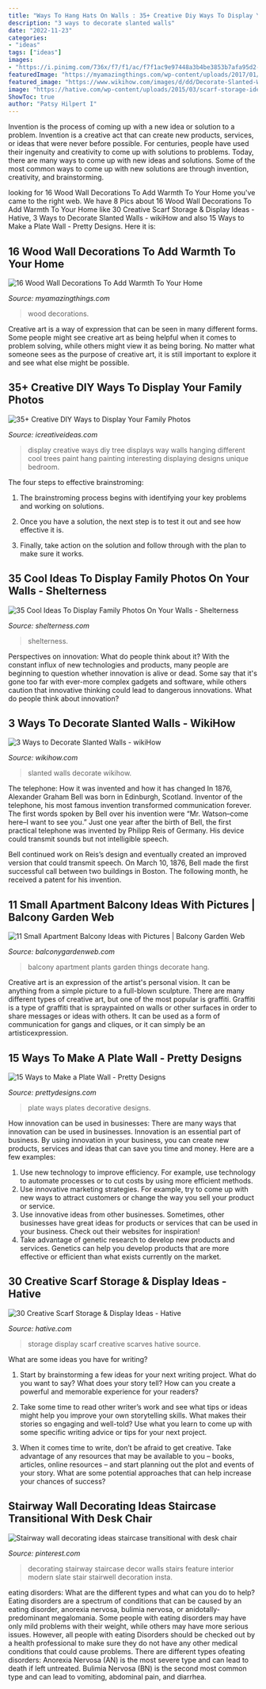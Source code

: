 ```yaml
---
title: "Ways To Hang Hats On Walls : 35+ Creative Diy Ways To Display Your Family Photos"
description: "3 ways to decorate slanted walls"
date: "2022-11-23"
categories:
- "ideas"
tags: ["ideas"]
images:
- "https://i.pinimg.com/736x/f7/f1/ac/f7f1ac9e97448a3b4be3853b7afa95d2--stairway-wall-decorating-stairway-walls.jpg"
featuredImage: "https://myamazingthings.com/wp-content/uploads/2017/01/wood-wall-decorations.jpg"
featured_image: "https://www.wikihow.com/images/d/dd/Decorate-Slanted-Walls-Step-17.jpg"
image: "https://hative.com/wp-content/uploads/2015/03/scarf-storage-ideas/7-creative-scarf-storage-and-display-ideas.jpg"
ShowToc: true
author: "Patsy Hilpert I"
---
```



Invention is the process of coming up with a new idea or solution to a problem. Invention is a creative act that can create new products, services, or ideas that were never before possible. For centuries, people have used their ingenuity and creativity to come up with solutions to problems. Today, there are many ways to come up with new ideas and solutions. Some of the most common ways to come up with new solutions are through invention, creativity, and brainstorming.

	

		
looking for 16 Wood Wall Decorations To Add Warmth To Your Home you've came to the right web. We have 8 Pics about 16 Wood Wall Decorations To Add Warmth To Your Home like 30 Creative Scarf Storage &amp; Display Ideas - Hative, 3 Ways to Decorate Slanted Walls - wikiHow and also 15 Ways to Make a Plate Wall - Pretty Designs. Here it is:
		
    
## 16 Wood Wall Decorations To Add Warmth To Your Home

<img loading=lazy src="https://myamazingthings.com/wp-content/uploads/2017/01/wood-wall-decorations.jpg" onerror="this.onerror=null;this.src='https://tse1.mm.bing.net/th?id=OIP.zVeVQSv8SFJ8l99EgX5KiwHaD3&amp;pid=15.1';" alt="16 Wood Wall Decorations To Add Warmth To Your Home">

_Source: myamazingthings.com_

>wood decorations. 

	

Creative art is a way of expression that can be seen in many different forms. Some people might see creative art as being helpful when it comes to problem solving, while others might view it as being boring. No matter what someone sees as the purpose of creative art, it is still important to explore it and see what else might be possible.

    
## 35+ Creative DIY Ways To Display Your Family Photos

<img loading=lazy src="http://www.icreativeideas.com/wp-content/uploads/2015/03/30-Creative-Ways-to-Display-Your-Family-Photos-3_1.jpg" onerror="this.onerror=null;this.src='https://tse4.mm.bing.net/th?id=OIP.zLA7YAB8kJuy25400Ep4gwHaE3&amp;pid=15.1';" alt="35+ Creative DIY Ways to Display Your Family Photos">

_Source: icreativeideas.com_

>display creative ways diy tree displays way walls hanging different cool trees paint hang painting interesting displaying designs unique bedroom. 

	

The four steps to effective brainstroming:
1. The brainstroming process begins with identifying your key problems and working on solutions.
2. Once you have a solution, the next step is to test it out and see how effective it is.

3. Finally, take action on the solution and follow through with the plan to make sure it works.

    
## 35 Cool Ideas To Display Family Photos On Your Walls - Shelterness

<img loading=lazy src="https://i.shelterness.com/2012/05/mixed-and-matched-family-photos.jpg" onerror="this.onerror=null;this.src='https://tse4.mm.bing.net/th?id=OIP.lVf9C5f01KlgjINZ9sm_SwHaLJ&amp;pid=15.1';" alt="35 Cool Ideas To Display Family Photos On Your Walls - Shelterness">

_Source: shelterness.com_

>shelterness. 

	

Perspectives on innovation: What do people think about it?
With the constant influx of new technologies and products, many people are beginning to question whether innovation is alive or dead. Some say that it's gone too far with ever-more complex gadgets and software, while others caution that innovative thinking could lead to dangerous innovations. What do people think about innovation?

    
## 3 Ways To Decorate Slanted Walls - WikiHow

<img loading=lazy src="https://www.wikihow.com/images/d/dd/Decorate-Slanted-Walls-Step-17.jpg" onerror="this.onerror=null;this.src='https://tse3.mm.bing.net/th?id=OIP.VBOw0IAd9mb6ZEHSRD8H6gHaFj&amp;pid=15.1';" alt="3 Ways to Decorate Slanted Walls - wikiHow">

_Source: wikihow.com_

>slanted walls decorate wikihow. 

	

The telephone: How it was invented and how it has changed
In 1876, Alexander Graham Bell was born in Edinburgh, Scotland. Inventor of the telephone, his most famous invention transformed communication forever. The first words spoken by Bell over his invention were “Mr. Watson–come here–I want to see you.” 
Just one year after the birth of Bell, the first practical telephone was invented by Philipp Reis of Germany. His device could transmit sounds but not intelligible speech. 

Bell continued work on Reis’s design and eventually created an improved version that could transmit speech. On March 10, 1876, Bell made the first successful call between two buildings in Boston. The following month, he received a patent for his invention.

    
## 11 Small Apartment Balcony Ideas With Pictures | Balcony Garden Web

<img loading=lazy src="http://balconygardenweb.com/wp-content/uploads/2016/02/small-balcony-11.jpg" onerror="this.onerror=null;this.src='https://tse4.mm.bing.net/th?id=OIP.Olx_XcnFFgteLe_NgCGoNgHaJ5&amp;pid=15.1';" alt="11 Small Apartment Balcony Ideas with Pictures | Balcony Garden Web">

_Source: balconygardenweb.com_

>balcony apartment plants garden things decorate hang. 

	

Creative art is an expression of the artist's personal vision. It can be anything from a simple picture to a full-blown sculpture. There are many different types of creative art, but one of the most popular is graffiti. Graffiti is a type of graffiti that is spraypainted on walls or other surfaces in order to share messages or ideas with others. It can be used as a form of communication for gangs and cliques, or it can simply be an artisticexpression.

    
## 15 Ways To Make A Plate Wall - Pretty Designs

<img loading=lazy src="https://www.prettydesigns.com/wp-content/uploads/2015/08/15-ways-to-make-a-plate-wall.jpg" onerror="this.onerror=null;this.src='https://tse2.mm.bing.net/th?id=OIP.DBIpBA1nH5aECS-BDJKr3gHaLD&amp;pid=15.1';" alt="15 Ways to Make a Plate Wall - Pretty Designs">

_Source: prettydesigns.com_

>plate ways plates decorative designs. 

	

How innovation can be used in businesses: There are many ways that innovation can be used in businesses.
Innovation is an essential part of business. By using innovation in your business, you can create new products, services and ideas that can save you time and money. Here are a few examples: 
1. Use new technology to improve efficiency. For example, use technology to automate processes or to cut costs by using more efficient methods. 
2. Use innovative marketing strategies. For example, try to come up with new ways to attract customers or change the way you sell your product or service. 
3. Use innovative ideas from other businesses. Sometimes, other businesses have great ideas for products or services that can be used in your business. Check out their websites for inspiration! 
4. Take advantage of genetic research to develop new products and services. Genetics can help you develop products that are more effective or efficient than what exists currently on the market.

    
## 30 Creative Scarf Storage &amp; Display Ideas - Hative

<img loading=lazy src="https://hative.com/wp-content/uploads/2015/03/scarf-storage-ideas/7-creative-scarf-storage-and-display-ideas.jpg" onerror="this.onerror=null;this.src='https://tse2.mm.bing.net/th?id=OIP.l2aJPKQK8__Zzwv7XVX_gAHaLI&amp;pid=15.1';" alt="30 Creative Scarf Storage &amp; Display Ideas - Hative">

_Source: hative.com_

>storage display scarf creative scarves hative source. 

	

What are some ideas you have for writing?
1. Start by brainstorming a few ideas for your next writing project. What do you want to say? What does your story tell? How can you create a powerful and memorable experience for your readers?
2. Take some time to read other writer’s work and see what tips or ideas might help you improve your own storytelling skills. What makes their stories so engaging and well-told? Use what you learn to come up with some specific writing advice or tips for your next project.

3. When it comes time to write, don’t be afraid to get creative. Take advantage of any resources that may be available to you – books, articles, online resources – and start planning out the plot and events of your story. What are some potential approaches that can help increase your chances of success?

    
## Stairway Wall Decorating Ideas Staircase Transitional With Desk Chair

<img loading=lazy src="https://i.pinimg.com/736x/f7/f1/ac/f7f1ac9e97448a3b4be3853b7afa95d2--stairway-wall-decorating-stairway-walls.jpg" onerror="this.onerror=null;this.src='https://tse2.mm.bing.net/th?id=OIP.Ik-g6ojLC4VNZcIp6c_KegHaLo&amp;pid=15.1';" alt="Stairway wall decorating ideas staircase transitional with desk chair">

_Source: pinterest.com_

>decorating stairway staircase decor walls stairs feature interior modern slate stair stairwell decoration insta. 

	

eating disorders: What are the different types and what can you do to help?
Eating disorders are a spectrum of conditions that can be caused by an eating disorder, anorexia nervosa, bulimia nervosa, or anidotally-predominant megalomania. Some people with eating disorders may have only mild problems with their weight, while others may have more serious issues. However, all people with eating Disorders should be checked out by a health professional to make sure they do not have any other medical conditions that could cause problems. 
There are different types ofeating disorders: Anorexia Nervosa (AN) is the most severe type and can lead to death if left untreated. Bulimia Nervosa (BN) is the second most common type and can lead to vomiting, abdominal pain, and diarrhea.

